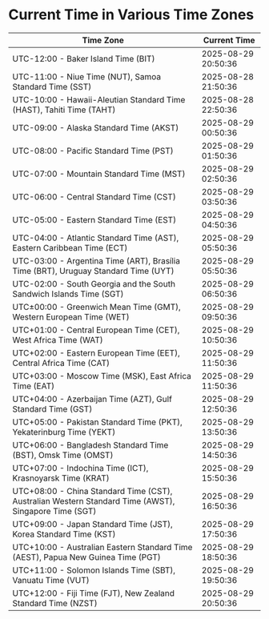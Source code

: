 # Current Time in Various Time Zones

| Time Zone | Current Time |
|-----------|--------------|
| UTC-12:00 - Baker Island Time (BIT) | 2025-08-29 20:50:36 |
| UTC-11:00 - Niue Time (NUT), Samoa Standard Time (SST) | 2025-08-28 21:50:36 |
| UTC-10:00 - Hawaii-Aleutian Standard Time (HAST), Tahiti Time (TAHT) | 2025-08-28 22:50:36 |
| UTC-09:00 - Alaska Standard Time (AKST) | 2025-08-29 00:50:36 |
| UTC-08:00 - Pacific Standard Time (PST) | 2025-08-29 01:50:36 |
| UTC-07:00 - Mountain Standard Time (MST) | 2025-08-29 02:50:36 |
| UTC-06:00 - Central Standard Time (CST) | 2025-08-29 03:50:36 |
| UTC-05:00 - Eastern Standard Time (EST) | 2025-08-29 04:50:36 |
| UTC-04:00 - Atlantic Standard Time (AST), Eastern Caribbean Time (ECT) | 2025-08-29 05:50:36 |
| UTC-03:00 - Argentina Time (ART), Brasília Time (BRT), Uruguay Standard Time (UYT) | 2025-08-29 05:50:36 |
| UTC-02:00 - South Georgia and the South Sandwich Islands Time (SGT) | 2025-08-29 06:50:36 |
| UTC±00:00 - Greenwich Mean Time (GMT), Western European Time (WET) | 2025-08-29 09:50:36 |
| UTC+01:00 - Central European Time (CET), West Africa Time (WAT) | 2025-08-29 10:50:36 |
| UTC+02:00 - Eastern European Time (EET), Central Africa Time (CAT) | 2025-08-29 11:50:36 |
| UTC+03:00 - Moscow Time (MSK), East Africa Time (EAT) | 2025-08-29 11:50:36 |
| UTC+04:00 - Azerbaijan Time (AZT), Gulf Standard Time (GST) | 2025-08-29 12:50:36 |
| UTC+05:00 - Pakistan Standard Time (PKT), Yekaterinburg Time (YEKT) | 2025-08-29 13:50:36 |
| UTC+06:00 - Bangladesh Standard Time (BST), Omsk Time (OMST) | 2025-08-29 14:50:36 |
| UTC+07:00 - Indochina Time (ICT), Krasnoyarsk Time (KRAT) | 2025-08-29 15:50:36 |
| UTC+08:00 - China Standard Time (CST), Australian Western Standard Time (AWST), Singapore Time (SGT) | 2025-08-29 16:50:36 |
| UTC+09:00 - Japan Standard Time (JST), Korea Standard Time (KST) | 2025-08-29 17:50:36 |
| UTC+10:00 - Australian Eastern Standard Time (AEST), Papua New Guinea Time (PGT) | 2025-08-29 18:50:36 |
| UTC+11:00 - Solomon Islands Time (SBT), Vanuatu Time (VUT) | 2025-08-29 19:50:36 |
| UTC+12:00 - Fiji Time (FJT), New Zealand Standard Time (NZST) | 2025-08-29 20:50:36 |
